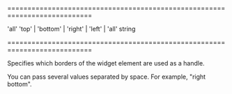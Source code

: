<!--**
/*-------------------------------------------
    Auto-generated file. Do not modify.
-------------------------------------------

**-->
===========================================================================
<!--default-->'all'<!--/default-->
<!--acceptValues-->'top' | 'bottom' | 'right' | 'left' | 'all'<!--/acceptValues-->
<!--type-->string<!--/type-->
===========================================================================

<!--shortDescription-->
Specifies which borders of the widget element are used as a handle.
<!--/shortDescription-->

<!--fullDescription-->
You can pass several values separated by space. For example, "right bottom".
<!--/fullDescription-->